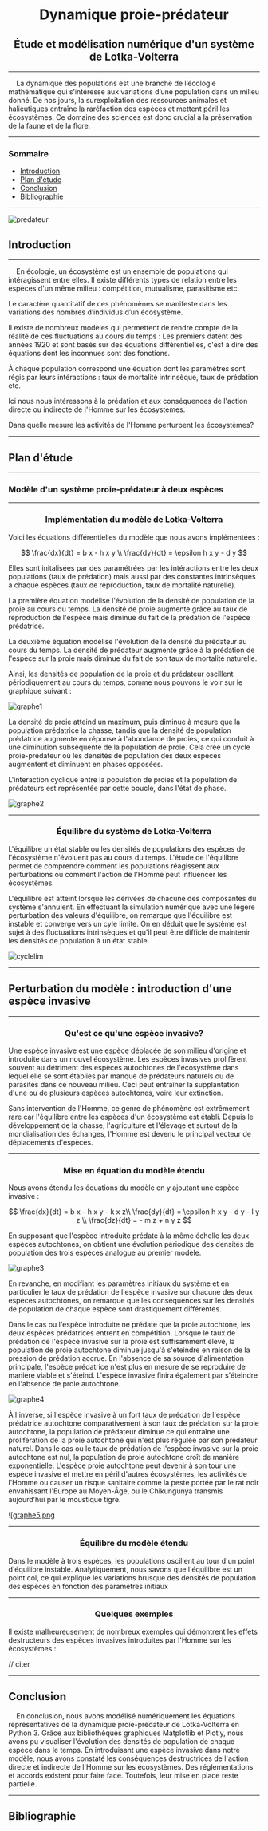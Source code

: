 <h1 style="text-align: center;">Dynamique proie-prédateur</h1>
<h2 style="text-align: center;">Étude et modélisation numérique d'un système de Lotka-Volterra</h2>

---
&nbsp;&nbsp;&nbsp;&nbsp;La dynamique des populations est une branche de l’écologie mathématique qui s’intéresse  aux variations d’une population dans un milieu donné.  De nos jours, la surexploitation des ressources animales et halieutiques entraîne la raréfaction des espèces et mettent péril les écosystèmes. Ce domaine des sciences est donc crucial à la préservation de la faune et de la flore.

---

### Sommaire
* [Introduction](#introduction)
* [Plan d'étude](#plan-détude)
* [Conclusion](#conclusion)
* [Bibliographie](#bibliographie)

---
![predateur](https://www.agc3pa02.fr/uploaded/image/pra-dateur.jpg)



## Introduction 

---

&nbsp;&nbsp;&nbsp;&nbsp;En écologie, un écosystème est un ensemble de populations qui intéragissent entre elles. Il existe différents types de relation entre les espèces d'un même milieu : compétition, mutualisme, parasitisme etc.  

Le caractère quantitatif de ces phénomènes se manifeste dans les variations des nombres d’individus d’un écosystème. 

Il existe de nombreux modèles qui permettent de rendre compte de la réalité de ces fluctuations au cours du temps : Les premiers datent des années 1920 et sont basés sur des équations différentielles, c'est à dire des équations dont les inconnues sont des fonctions.

À chaque population correspond une équation dont les paramètres sont régis par leurs intéractions : taux de mortalité intrinsèque, taux de prédation etc. 

Ici nous nous intéressons à la prédation et aux conséquences de l'action directe ou indirecte de l'Homme sur les écosystèmes.

Dans quelle mesure les activités de l'Homme perturbent les écosystèmes?

---

## Plan d'étude

---

### Modèle d'un système proie-prédateur à deux espèces

---

<h3 style = "text-align : center;">Implémentation du modèle de Lotka-Volterra</h3>

Voici les équations différentielles du modèle que nous avons implémentées : 

$$
\frac{dx}{dt} = b x - h x y \\
\frac{dy}{dt} = \epsilon h x y - d y
$$

Elles sont initalisées par des paramétrées par les intéractions entre les deux populations (taux de prédation) mais aussi par des constantes intrinsèques à chaque espèces (taux de reproduction, taux de mortalité naturelle).

La première équation modélise l'évolution de la densité de population de la proie au cours du temps. La densité de proie augmente grâce au taux de reproduction de l'espèce mais diminue du fait de la prédation de l'espèce prédatrice.

La deuxième équation modélise l'évolution de la densité du prédateur au cours du temps. La densité de prédateur augmente grâce à la prédation de l'espèce sur la proie mais diminue du fait de son taux de mortalité naturelle.

Ainsi, les densités de population de la proie et du prédateur oscillent périodiquement au cours du temps, comme nous pouvons le voir sur le graphique suivant :

![graphe1](https://github.com/are-dynamic-2023-g8/lesecolos/blob/main/graphes/graphe1.png)

La densité de proie atteind un maximum, puis diminue à mesure que la population prédatrice la chasse, tandis que la densité de population prédatrice augmente en réponse à l'abondance de proies, ce qui conduit à une diminution subséquente de la population de proie. Cela crée un cycle proie-prédateur où les densités de population des deux espèces augmentent et diminuent en phases opposées.

L'interaction cyclique entre la population de proies et la population de prédateurs est représentée par cette boucle, dans l'état de phase. 

![graphe2](https://github.com/are-dynamic-2023-g8/lesecolos/blob/main/graphes/graphe2.png)

---

<h3 style = "text-align : center;">Équilibre du système de Lotka-Volterra</h3>

L'équilibre un état stable ou les densités de populations des espèces de l'écosystème n'évoluent pas au cours du temps. L'étude de l'équilibre permet de comprendre comment les populations réagissent aux perturbations ou comment l'action de l'Homme peut influencer les écosystèmes.

L'équilibre est atteint lorsque les dérivées de chacune des composantes du système s'annulent. En effectuant la simulation numérique avec une légère perturbation des valeurs d'équilibre, on remarque que l'équilibre est instable et converge vers un cyle limite. On en déduit que le système est sujet à des fluctuations intrinsèques et qu'il peut être difficle de maintenir les densités de population à un état stable.

![cyclelim](https://upload.wikimedia.org/wikipedia/commons/thumb/7/78/Poincar%C3%A9-Bendixon-%282%29.jpg/220px-Poincar%C3%A9-Bendixon-%282%29.jpg)

--- 

## Perturbation du modèle : introduction d'une espèce invasive

--- 
<h3 style = "text-align : center;">Qu'est ce qu'une espèce invasive?</h3>
Une espèce invasive est une espèce déplacée de son milieu d'origine et introduite dans un nouvel écosystème. Les espèces invasives prolifèrent souvent au détriment des espèces autochtones de l'écosystème dans lequel elle se sont établies par manque de prédateurs naturels ou de parasites dans ce nouveau milieu. Ceci peut entraîner la supplantation d'une ou de plusieurs espèces autochtones, voire leur extinction.

Sans intervention de l'Homme, ce genre de phénomène est extrêmement rare car l'équilibre entre les espèces d'un écosystème est établi. Depuis le développement de la chasse, l'agriculture et l'élevage et surtout de la mondialisation des échanges, l'Homme est devenu le principal vecteur de déplacements d'espèces. 

---

<h3 style = "text-align : center;">Mise en équation du modèle étendu</h3>
Nous avons étendu les équations du modèle en y ajoutant une espèce invasive :

$$
\frac{dx}{dt} = b x - h x y - k x z\\
\frac{dy}{dt} = \epsilon h x y - d y - l y z \\
\frac{dz}{dt} =  - m z + n y z
$$

En supposant que l'espèce introduite prédate à la même échelle les deux espèces autochtones, on obtient une évolution périodique des densités de population des trois espèces analogue au premier modèle.

![graphe3](https://github.com/are-dynamic-2023-g8/lesecolos/blob/main/graphes/graphe3.png)


En revanche, en modifiant les paramètres initiaux du système et en particulier le taux de prédation de l'espèce invasive sur chacune des deux espèces autochtones, on remarque que les conséquences sur les densités de population de chaque espèce sont drastiquement différentes.

Dans le cas ou l'espèce introduite ne prédate que la proie autochtone, les deux espèces prédatrices entrent en compétition. Lorsque le taux de prédation de l'espèce invasive sur la proie est suffisamment élevé, la population de proie autochtone diminue jusqu'à s'éteindre en raison de la pression de prédation accrue. En l'absence de sa source d'alimentation principale, l'espèce prédatrice n'est plus en mesure de se reproduire de manière viable et s'éteind. L'espèce invasive finira également par s'éteindre en l'absence de proie autochtone.

![graphe4](https://github.com/are-dynamic-2023-g8/lesecolos/blob/main/graphes/graphe4.png)

À l'inverse, si l'espèce invasive à un fort taux de prédation de l'espèce prédatrice autochtone comparativement à son taux de prédation sur la proie autochtone, la population de prédateur diminue ce qui entraîne une prolifération de la proie autochtone qui n'est plus régulée par son prédateur naturel. Dans le cas ou le taux de prédation de l'espèce invasive sur la proie autochtone est nul, la population de proie autochtone croît de manière exponentielle. L'espèce proie autochtone peut devenir à son tour une espèce invasive et mettre en péril d'autres écosystèmes, les activités de l'Homme ou causer un risque sanitaire comme la peste portée par le rat noir envahissant l'Europe au Moyen-Âge, ou le Chikungunya transmis aujourd’hui par le moustique tigre.

![[graphe5.png](https://github.com/are-dynamic-2023-g8/lesecolos/blob/main/graphes/graphe5.png)

---

<h3 style = "text-align : center;">Équilibre du modèle étendu</h3>

Dans le modèle à trois espèces, les populations oscillent au tour d'un point d'équilibre instable. Analytiquement, nous savons que l'équilibre est un point col, ce qui explique les variations brusque des densités de population des espèces en fonction des paramètres initiaux

---
<h3 style = "text-align : center;">Quelques exemples</h3>

Il existe malheureusement de nombreux exemples qui démontrent les effets destructeurs des espèces invasives introduites par l'Homme sur les écosystèmes : 

// citer

---

## Conclusion

&nbsp;&nbsp;&nbsp;&nbsp;En conclusion, nous avons modélisé numériquement les équations représentatives de la dynamique proie-prédateur de Lotka-Volterra en Python 3. Grâce aux bibliothèques graphiques Matplotlib et Plotly, nous avons pu visualiser l'évolution des densités de population de chaque espèce dans le temps. En introduisant une espèce invasive dans notre modèle, nous avons constaté les conséquences destructrices de l'action directe et indirecte de l'Homme sur les écosystèmes.  Des réglementations et accords existent pour faire face.
Toutefois, leur mise en place reste partielle.

---
 
## Bibliographie
